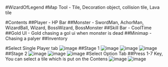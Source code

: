 #WizardOfLegend
#Map Tool - Tile, Decoration object, collision tile, Lava tile

#Contents 
##Player - HP Bar
##Monster - SwordMan, AchorMan, WizardBall, Wizard, BossWizard, BossMonster
##Skill Bar - CoolTime
##Gold UI - Gold chasing a gol ui when monster is dead
##Minimap - Chasing a palyer
##Inventory


#Select Single Player tab
![image](https://user-images.githubusercontent.com/44082250/184266459-d9e91f68-9804-4e17-a9de-b2871c53c722.png)
##Stage 1
![image](https://user-images.githubusercontent.com/44082250/184266497-ef7f98d6-0f37-46bb-821c-61eb3c9ac712.png)
![image](https://user-images.githubusercontent.com/44082250/184267382-d1da6f08-5c71-450b-8168-f8d0800e2086.png)
![image](https://user-images.githubusercontent.com/44082250/184267411-833da38f-67e7-4556-9e47-b8275c238aa2.png)
##Stage 2
![image](https://user-images.githubusercontent.com/44082250/184267439-38d12777-5ae3-4f82-a9f7-ea241d8650f6.png)
![image](https://user-images.githubusercontent.com/44082250/184267449-509af9ca-ac8e-4e21-a43e-b1332350ccc6.png)
![image](https://user-images.githubusercontent.com/44082250/184267467-1eaea77e-be13-4006-b672-0a6015785644.png)
#Select Option Tab
##Press 1-7 Key, You can select a tile which is put on the Contens
![image](https://user-images.githubusercontent.com/44082250/184267682-9287999e-25fc-478c-af31-bf36c4dc2d67.png)
![image](https://user-images.githubusercontent.com/44082250/184267705-ae3d11db-a12c-43af-90a7-2682bfa52460.png)

